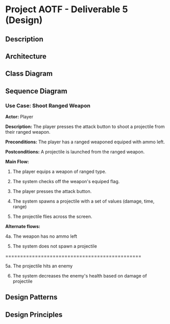 # Project AOTF - Deliverable 5 (Design)

## Description

## Architecture

## Class Diagram

## Sequence Diagram
### Use Case: Shoot Ranged Weapon
**Actor:** Player

**Description:** The player presses the attack button to shoot a projectile from their ranged weapon.

**Preconditions:** The player has a ranged weaponed equiped with ammo left.

**Postconditions:** A projectile is launched from the ranged weapon.

**Main Flow:**

1. The player equips a weapon of ranged type.

2. The system checks off the weapon's equiped flag.

3. The player presses the attack button.

4. The system spawns a projectile with a set of values (damage, time, range)

5. The projectile flies across the screen.

**Alternate flows:**

4a. The weapon has no ammo left

5. The system does not spawn a projectile

==============================================

5a. The projectile hits an enemy

6. The system decreases the enemy's health based on damage of projectile

## Design Patterns

## Design Principles
